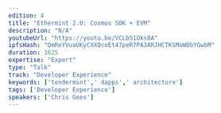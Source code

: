 ```yaml
---
edition: 4
title: "Ethermint 2.0: Cosmos SDK + EVM"
description: "N/A"
youtubeUrl: "https://youtu.be/VCLbS1Oks8A"
ipfsHash: "QmReYVuaUKyCXXQcoEt47peR7PA3ARJHCTKSMuWDbYGwbM"
duration: 1625
expertise: "Expert"
type: "Talk"
track: "Developer Experience"
keywords: ['tendermint',' dapps',' architecture']
tags: ['Developer Experience']
speakers: ['Chris Goes']
---
```

